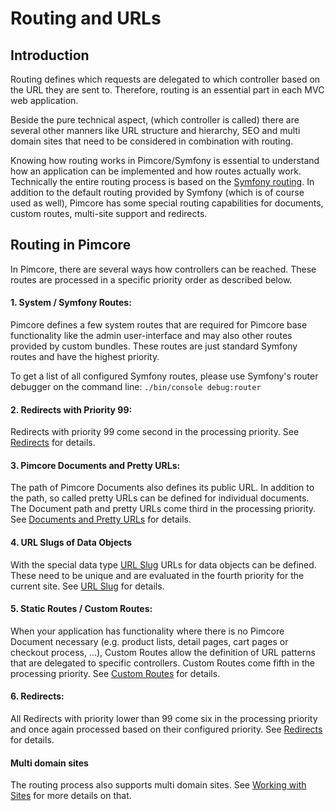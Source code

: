 # Routing and URLs 

## Introduction
Routing defines which requests are delegated to which controller based on the URL they are sent to. Therefore, routing
 is an essential part in each MVC web application. 
 
Beside the pure technical aspect, (which controller is called) there are several other manners like 
 URL structure and hierarchy, SEO and multi domain sites that need to be considered in combination with routing.
   
Knowing how routing works in Pimcore/Symfony is essential to understand how an application can be implemented and how 
 routes actually work. Technically the entire routing process is based on the [Symfony routing](https://symfony.com/doc/current/routing.html). 
In addition to the default routing provided by Symfony (which is of course used as well), Pimcore has some special
routing capabilities for documents, custom routes, multi-site support and redirects. 
 
## Routing in Pimcore
In Pimcore, there are several ways how controllers can be reached. These routes are processed in a specific priority 
order as described below. 

#### 1. System / Symfony Routes:
Pimcore defines a few system routes that are required for Pimcore base functionality like the admin user-interface and may also other routes provided by custom bundles. These routes are just standard Symfony routes and have the highest 
priority. 

To get a list of all configured Symfony routes, please use Symfony's router debugger on the command line: 
`./bin/console debug:router`
   
#### 2. Redirects with Priority 99:  
Redirects with priority 99 come second in the processing priority. See [Redirects](./04_Redirects.md) for details. 
   
#### 3. Pimcore Documents and Pretty URLs:
The path of Pimcore Documents also defines its public URL. In addition to the path, so called pretty URLs can be defined for
 individual documents. The Document path and pretty URLs come third in the processing priority. 
 See [Documents and Pretty URLs](./00_Documents_and_Pretty_URLs.md) for details. 


#### 4. URL Slugs of Data Objects 
With the special data type [URL Slug](../../05_Objects/01_Object_Classes/01_Data_Types/65_Others.md#page_URL-Slug) URLs for data objects can be defined. These need to be unique and are evaluated in the fourth priority for the current site. See [URL Slug](../../05_Objects/01_Object_Classes/01_Data_Types/65_Others.md#page_URL-Slug) for details.


#### 5. Static Routes / Custom Routes: 
When your application has functionality where there is no Pimcore Document necessary (e.g. product lists, detail pages, 
 cart pages or checkout process, ...), Custom Routes allow the definition of URL patterns that are delegated to specific
 controllers. Custom Routes come fifth in the processing priority. See [Custom Routes](./02_Custom_Routes.md) for details.


#### 6. Redirects: 
All Redirects with priority lower than 99 come six in the processing priority and once again processed based on their configured priority. 
See [Redirects](./04_Redirects.md) for details. 


#### Multi domain sites
The routing process also supports multi domain sites. 
See [Working with Sites](./08_Working_with_Sites.md) for more details on that. 
